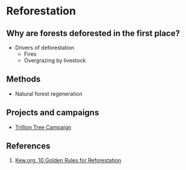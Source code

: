 # Reforestation

## Why are forests deforested in the first place?
- Drivers of deforestation
  - Fires
  - Overgrazing by livestock

## Methods
- Natural forest regeneration

## Projects and campaigns
- [Trillion Tree Campaign](https://www.trilliontreecampaign.org/)

## References
1. [Kew.org, 10 Golden Rules for Reforestation](https://archive.ph/opoHN)
